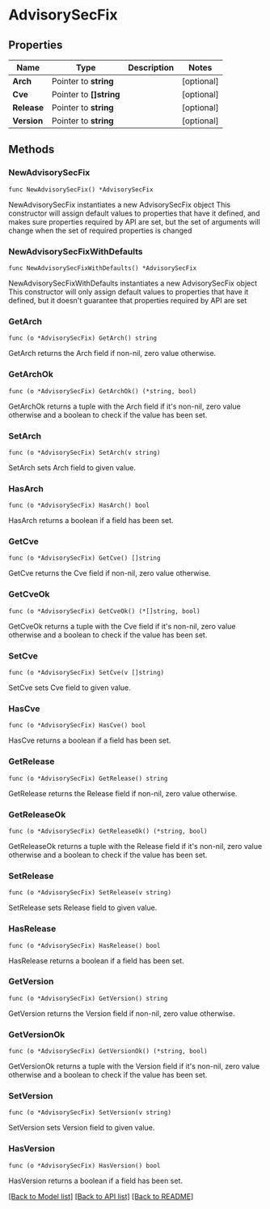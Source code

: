 # AdvisorySecFix

## Properties

Name | Type | Description | Notes
------------ | ------------- | ------------- | -------------
**Arch** | Pointer to **string** |  | [optional] 
**Cve** | Pointer to **[]string** |  | [optional] 
**Release** | Pointer to **string** |  | [optional] 
**Version** | Pointer to **string** |  | [optional] 

## Methods

### NewAdvisorySecFix

`func NewAdvisorySecFix() *AdvisorySecFix`

NewAdvisorySecFix instantiates a new AdvisorySecFix object
This constructor will assign default values to properties that have it defined,
and makes sure properties required by API are set, but the set of arguments
will change when the set of required properties is changed

### NewAdvisorySecFixWithDefaults

`func NewAdvisorySecFixWithDefaults() *AdvisorySecFix`

NewAdvisorySecFixWithDefaults instantiates a new AdvisorySecFix object
This constructor will only assign default values to properties that have it defined,
but it doesn't guarantee that properties required by API are set

### GetArch

`func (o *AdvisorySecFix) GetArch() string`

GetArch returns the Arch field if non-nil, zero value otherwise.

### GetArchOk

`func (o *AdvisorySecFix) GetArchOk() (*string, bool)`

GetArchOk returns a tuple with the Arch field if it's non-nil, zero value otherwise
and a boolean to check if the value has been set.

### SetArch

`func (o *AdvisorySecFix) SetArch(v string)`

SetArch sets Arch field to given value.

### HasArch

`func (o *AdvisorySecFix) HasArch() bool`

HasArch returns a boolean if a field has been set.

### GetCve

`func (o *AdvisorySecFix) GetCve() []string`

GetCve returns the Cve field if non-nil, zero value otherwise.

### GetCveOk

`func (o *AdvisorySecFix) GetCveOk() (*[]string, bool)`

GetCveOk returns a tuple with the Cve field if it's non-nil, zero value otherwise
and a boolean to check if the value has been set.

### SetCve

`func (o *AdvisorySecFix) SetCve(v []string)`

SetCve sets Cve field to given value.

### HasCve

`func (o *AdvisorySecFix) HasCve() bool`

HasCve returns a boolean if a field has been set.

### GetRelease

`func (o *AdvisorySecFix) GetRelease() string`

GetRelease returns the Release field if non-nil, zero value otherwise.

### GetReleaseOk

`func (o *AdvisorySecFix) GetReleaseOk() (*string, bool)`

GetReleaseOk returns a tuple with the Release field if it's non-nil, zero value otherwise
and a boolean to check if the value has been set.

### SetRelease

`func (o *AdvisorySecFix) SetRelease(v string)`

SetRelease sets Release field to given value.

### HasRelease

`func (o *AdvisorySecFix) HasRelease() bool`

HasRelease returns a boolean if a field has been set.

### GetVersion

`func (o *AdvisorySecFix) GetVersion() string`

GetVersion returns the Version field if non-nil, zero value otherwise.

### GetVersionOk

`func (o *AdvisorySecFix) GetVersionOk() (*string, bool)`

GetVersionOk returns a tuple with the Version field if it's non-nil, zero value otherwise
and a boolean to check if the value has been set.

### SetVersion

`func (o *AdvisorySecFix) SetVersion(v string)`

SetVersion sets Version field to given value.

### HasVersion

`func (o *AdvisorySecFix) HasVersion() bool`

HasVersion returns a boolean if a field has been set.


[[Back to Model list]](../README.md#documentation-for-models) [[Back to API list]](../README.md#documentation-for-api-endpoints) [[Back to README]](../README.md)


